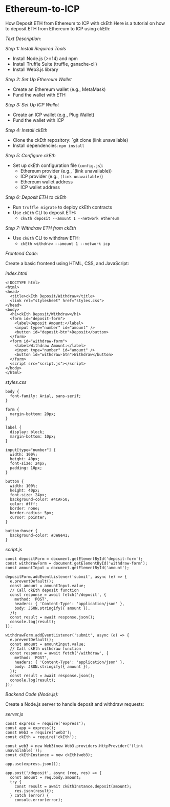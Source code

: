 # Ethereum-to-ICP
How Deposit ETH from Ethereum to ICP with ckEth
Here is a tutorial on how to deposit ETH from Ethereum to ICP using ckEth:


*Text Description:*

*Step 1: Install Required Tools*

- Install Node.js (>=14) and npm
- Install Truffle Suite (truffle, ganache-cli)
- Install Web3.js library

*Step 2: Set Up Ethereum Wallet*

- Create an Ethereum wallet (e.g., MetaMask)
- Fund the wallet with ETH

*Step 3: Set Up ICP Wallet*

- Create an ICP wallet (e.g., Plug Wallet)
- Fund the wallet with ICP

*Step 4: Install ckEth*

- Clone the ckEth repository: `git clone (link unavailable)
- Install dependencies: `npm install`

*Step 5: Configure ckEth*

- Set up ckEth configuration file (`config.js`):
    - Ethereum provider (e.g., `(link unavailable))
    - ICP provider (e.g., `(link unavailable)`)
    - Ethereum wallet address
    - ICP wallet address

*Step 6: Deposit ETH to ckEth*

- Run `truffle migrate` to deploy ckEth contracts
- Use `ckEth` CLI to deposit ETH:
    - `ckEth deposit --amount 1 --network ethereum`

*Step 7: Withdraw ETH from ckEth*

- Use `ckEth` CLI to withdraw ETH:
    - `ckEth withdraw --amount 1 --network icp`


*Frontend Code:*

Create a basic frontend using HTML, CSS, and JavaScript:


*index.html*
```
<!DOCTYPE html>
<html>
<head>
  <title>ckEth Deposit/Withdraw</title>
  <link rel="stylesheet" href="styles.css">
</head>
<body>
  <h1>ckEth Deposit/Withdraw</h1>
  <form id="deposit-form">
    <label>Deposit Amount:</label>
    <input type="number" id="amount" />
    <button id="deposit-btn">Deposit</button>
  </form>
  <form id="withdraw-form">
    <label>Withdraw Amount:</label>
    <input type="number" id="amount" />
    <button id="withdraw-btn">Withdraw</button>
  </form>
  <script src="script.js"></script>
</body>
</html>
```


*styles.css*
```
body {
  font-family: Arial, sans-serif;
}

form {
  margin-bottom: 20px;
}

label {
  display: block;
  margin-bottom: 10px;
}

input[type="number"] {
  width: 100%;
  height: 40px;
  font-size: 24px;
  padding: 10px;
}

button {
  width: 100%;
  height: 40px;
  font-size: 24px;
  background-color: #4CAF50;
  color: #fff;
  border: none;
  border-radius: 5px;
  cursor: pointer;
}

button:hover {
  background-color: #3e8e41;
}
```


*script.js*
```
const depositForm = document.getElementById('deposit-form');
const withdrawForm = document.getElementById('withdraw-form');
const amountInput = document.getElementById('amount');

depositForm.addEventListener('submit', async (e) => {
  e.preventDefault();
  const amount = amountInput.value;
  // Call ckEth deposit function
  const response = await fetch('/deposit', {
    method: 'POST',
    headers: { 'Content-Type': 'application/json' },
    body: JSON.stringify({ amount }),
  });
  const result = await response.json();
  console.log(result);
});

withdrawForm.addEventListener('submit', async (e) => {
  e.preventDefault();
  const amount = amountInput.value;
  // Call ckEth withdraw function
  const response = await fetch('/withdraw', {
    method: 'POST',
    headers: { 'Content-Type': 'application/json' },
    body: JSON.stringify({ amount }),
  });
  const result = await response.json();
  console.log(result);
});
```


*Backend Code (Node.js):*

Create a Node.js server to handle deposit and withdraw requests:


*server.js*
```
const express = require('express');
const app = express();
const Web3 = require('web3');
const ckEth = require('ckEth');

const web3 = new Web3(new Web3.providers.HttpProvider('(link unavailable)'));
const ckEthInstance = new ckEth(web3);

app.use(express.json());

app.post('/deposit', async (req, res) => {
  const amount = req.body.amount;
  try {
    const result = await ckEthInstance.deposit(amount);
    res.json(result);
  } catch (error) {
    console.error(error);
```
